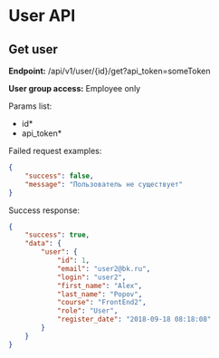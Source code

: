 # User API

## Get user
**Endpoint:** /api/v1/user/{id}/get?api_token=someToken

**User group access:** Employee only

Params list:
+ id*
+ api_token*

Failed request examples:
```json
{
    "success": false,
    "message": "Пользователь не существует"
}
```

Success response:
```json
{
    "success": true,
    "data": {
        "user": {
            "id": 1,
            "email": "user2@bk.ru",
            "login": "user2",
            "first_name": "Alex",
            "last_name": "Popov",
            "course": "FrontEnd2",
            "role": "User",
            "register_date": "2018-09-18 08:18:08"
        }
    }
}
```

